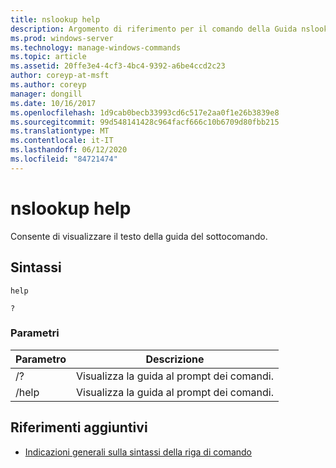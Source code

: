 ```yaml
---
title: nslookup help
description: Argomento di riferimento per il comando della Guida nslookup, che consente di visualizzare il contenuto della guida del sottocomando.
ms.prod: windows-server
ms.technology: manage-windows-commands
ms.topic: article
ms.assetid: 20ffe3e4-4cf3-4bc4-9392-a6be4ccd2c23
author: coreyp-at-msft
ms.author: coreyp
manager: dongill
ms.date: 10/16/2017
ms.openlocfilehash: 1d9cab0becb33993cd6c517e2aa0f1e26b3839e8
ms.sourcegitcommit: 99d548141428c964facf666c10b6709d80fbb215
ms.translationtype: MT
ms.contentlocale: it-IT
ms.lasthandoff: 06/12/2020
ms.locfileid: "84721474"
---
```

# <a name="nslookup-help"></a>nslookup help

Consente di visualizzare il testo della guida del sottocomando.

## <a name="syntax"></a>Sintassi

```
help
```

```
?
```

### <a name="parameters"></a>Parametri

| Parametro | Descrizione |
| --------- | ----------- |
| /? | Visualizza la guida al prompt dei comandi. |
| /help | Visualizza la guida al prompt dei comandi. |

## <a name="additional-references"></a>Riferimenti aggiuntivi

- [Indicazioni generali sulla sintassi della riga di comando](command-line-syntax-key.md)
